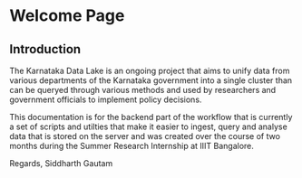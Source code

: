 # Welcome Page

## Introduction

The Karnataka Data Lake is an ongoing project that aims to unify data from various departments of the Karnataka government into a single cluster than can be queryed through various methods and used by researchers and government officials to implement policy decisions.

This documentation is for the backend part of the workflow that is currently a set of scripts and utilties that make it easier to ingest, query and analyse data that is stored on the server and was created over the course of two months during the Summer Research Internship at IIIT Bangalore.

Regards,
Siddharth Gautam